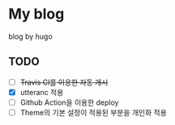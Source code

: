 # My blog
blog by hugo

## TODO
- [ ] ~~Travis CI를 이용한 자동 개시~~
- [X] utteranc 적용
- [ ] Github Action을 이용한 deploy
- [ ] Theme의 기본 설정이 적용된 부분을 개인화 적용
